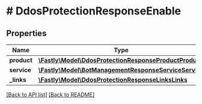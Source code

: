 # # DdosProtectionResponseEnable

## Properties

Name | Type | Description | Notes
------------ | ------------- | ------------- | -------------
**product** | [**\Fastly\Model\DdosProtectionResponseProductProduct**](DdosProtectionResponseProductProduct.md) |  | [optional] 
**service** | [**\Fastly\Model\BotManagementResponseServiceService**](BotManagementResponseServiceService.md) |  | [optional] 
**_links** | [**\Fastly\Model\DdosProtectionResponseLinksLinks**](DdosProtectionResponseLinksLinks.md) |  | [optional] 


[[Back to API list]](../../README.md#endpoints) [[Back to README]](../../README.md)
